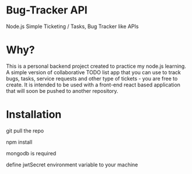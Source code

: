 # Bug-Tracker API
Node.js Simple Ticketing / Tasks, Bug Tracker like APIs

# Why?
This is a personal backend project created to practice my node.js learning. 
A simple version of collaborative TODO list app that you can use to track bugs, tasks, service requests and other type of tickets - you are free to create. 
It is intended to be used with a front-end react based application that will soon be pushed to another repository.

# Installation
git pull the repo

npm install

mongodb is required

define jwtSecret environment variable to your machine
